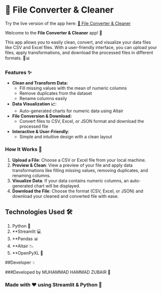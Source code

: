 # 📂 File Converter & Cleaner

Try the live version of the app here: [📂 File Converter & Cleaner](https://growthmindsetbymhz.streamlit.app/)

Welcome to the **File Converter & Cleaner** app! 🚀

This app allows you to easily clean, convert, and visualize your data files like CSV and Excel files. With a user-friendly interface, you can upload your files, apply transformations, and download the processed files in different formats. 💼📊

### Features ✨
- **Clean and Transform Data:**
  - Fill missing values with the mean of numeric columns
  - Remove duplicates from the dataset
  - Rename columns easily
- **Data Visualization 📈**:
  - Auto-generated charts for numeric data using Altair
- **File Conversion & Download:**
  - Convert files to CSV, Excel, or JSON format and download the processed file
- **Interactive & User-Friendly**:
  - Simple and intuitive design with a clean layout

### How It Works 🔧

1. **Upload a File**: Choose a CSV or Excel file from your local machine.
2. **Preview & Clean**: View a preview of your file and apply data transformations like filling missing values, removing duplicates, and renaming columns.
3. **Visualize Data**: If your data contains numeric columns, an auto-generated chart will be displayed.
4. **Download the File**: Choose the format (CSV, Excel, or JSON) and download your cleaned and converted file with ease.


## Technologies Used 🛠️

1. Python 🐍
2. **Streamlit 💻
3. **Pandas 📊
4. **Altair 📉
5. **OpenPyXL 📄

##Developer 💡

###Developed by MUHAMMAD HAMMAD ZUBAIR 🚀
### Made with ❤️ using Streamlit & Python 🐍
